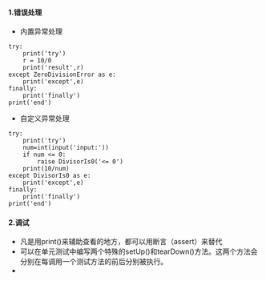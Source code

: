 #### 1.错误处理
- 内置异常处理
```
try:
    print('try')
    r = 10/0
    print('result',r)
except ZeroDivisionError as e:
    print('except',e)
finally:
    print('finally')
print('end')
```

- 自定义异常处理
```
try:
    print('try')
    num=int(input('input:'))
    if num <= 0:
        raise DivisorIs0('<= 0')
    print(10/num)
except DivisorIs0 as e:
    print('except',e)
finally:
    print('finally')
print('end')
```

#### 2.调试
- 凡是用print()来辅助查看的地方，都可以用断言（assert）来替代
- 可以在单元测试中编写两个特殊的setUp()和tearDown()方法。这两个方法会分别在每调用一个测试方法的前后分别被执行。
-